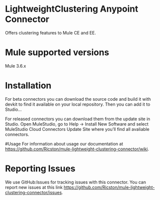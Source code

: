 # LightweightClustering Anypoint Connector

Offers clustering features to Mule CE and EE.

# Mule supported versions

Mule 3.6.x


# Installation 
For beta connectors you can download the source code and build it with devkit to find it available on your local repository. Then you can add it to Studio…<TBD>

For released connectors you can download them from the update site in Studio. 
Open MuleStudio, go to Help → Install New Software and select MuleStudio Cloud Connectors Update Site where you’ll find all avaliable connectors.

#Usage
For information about usage our documentation at https://github.com/Ricston/mule-lightweight-clustering-connector/wiki.

# Reporting Issues

We use GitHub:Issues for tracking issues with this connector. You can report new issues at this link https://github.com/Ricston/mule-lightweight-clustering-connector/issues.